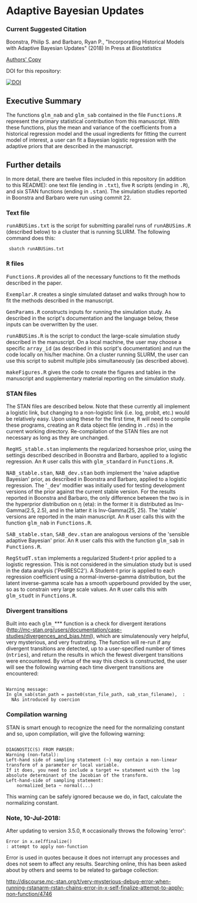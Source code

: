 # Adaptive Bayesian Updates

### Current Suggested Citation

Boonstra, Philip S. and Barbaro, Ryan P., "Incorporating Historical Models with Adaptive Bayesian Updates" (2018) In Press at *Biostatistics*

<a href="https://biostats.bepress.com/umichbiostat/paper124">Authors' Copy </a>

DOI for this repository:

[![DOI](https://zenodo.org/badge/140338593.svg)](https://zenodo.org/badge/latestdoi/140338593)



## Executive Summary
The functions <samp>glm_nab</samp> and <samp>glm_sab</samp> contained in the file <samp>Functions.R</samp> represent the primary statistical contribution from this manuscript. With these functions, plus the mean and variance of the coefficients from a historical regression model and the usual ingredients for fitting the current model of interest, a user can fit a Bayesian logistic regression with the adaptive priors that are described in the manuscript.

## Further details

In more detail, there are twelve files included in this repository (in addition to this README): one text file (ending in <samp>.txt</samp>), five <samp>R</samp> scripts (ending in  <samp>.R</samp>), and six STAN functions (ending in <samp>.stan</samp>). The simulation studies reported in Boonstra and Barbaro were run using commit 22.

### Text file
<samp>runABUSims.txt</samp> is the script for submitting parallel runs of <samp>runABUSims.R</samp> (described below) to a cluster that is running SLURM. The following command does this:

<code> sbatch runABUSims.txt </code>

### <samp>R</samp> files

<samp>Functions.R</samp> provides all of the necessary functions to fit the methods described in the paper. 

<samp>Exemplar.R</samp> creates a single simulated dataset and walks through how to fit the methods described in the manuscript. 

<samp>GenParams.R</samp> constructs inputs for running the simulation study. As described in the script's documentation and the language below, these inputs can be overwritten by the user.

<samp>runABUSims.R</samp> is the script to conduct the large-scale simulation study described in the manuscript. On a local machine, the user may choose a specific <samp>array_id</samp> (as described in this script's documentation) and run the code locally on his/her machine. On a cluster running SLURM, the user can use this script to submit multiple jobs simultaneously (as described above). 

<samp>makeFigures.R</samp> gives the code to create the figures and tables in the manuscript and supplementary material reporting on the simulation study. 


### STAN files
The STAN files are described below. Note that these currently all implement a logistic link, but changing to a non-logistic link (i.e. log, probit, etc.) would be relatively easy. Upon using these for the first time, <samp>R</samp> will need to compile these programs, creating an <samp>R</samp> data object file (ending in <samp>.rds</samp>) in the current working directory. Re-compilation of the STAN files are not necessary as long as they are unchanged.

<samp>RegHS_stable.stan</samp> implements the regularized horseshoe prior, using the settings described described in Boonstra and Barbaro, applied to a logistic regression. An <samp>R</samp> user calls this with <samp>glm_standard</samp> in <samp>Functions.R</samp>. 

<samp>NAB_stable.stan</samp>, <samp>NAB_dev.stan</samp> both implement the 'naive adaptive Bayesian' prior, as described in Boonstra and Barbaro, applied to a logistic regression. The '<samp>_dev</samp>' modifier was initially used for testing development versions of the prior against the current stable version. For the results reported in Boonstra and Barbaro, the only difference between the two is in the hyperprior distribution on &eta; (eta): in the former it is distributed as Inv-Gamma(2.5, 2.5), and in the latter it is Inv-Gamma(25, 25). The 'stable' versions are reported in the main manuscript. An <samp>R</samp> user calls this with the function <samp>glm_nab</samp> in <samp>Functions.R</samp>. 

<samp>SAB_stable.stan</samp>, <samp>SAB_dev.stan</samp> are analogous versions of the 'sensible adaptive Bayesian' prior. An <samp>R</samp> user calls this with the function <samp>glm_sab</samp> in <samp>Functions.R</samp>. 

<samp>RegStudT.stan</samp> implements a regularized Student-t prior applied to a logistic regression. This is not considered in the simulation study but is used in the data analysis ('PedRESC2'). A Student-t prior is applied to each regression coefficient using a normal-inverse-gamma distribution, but the latent inverse-gamma scale has a smooth upperbound provided by the user, so as to constrain very large scale values. An <samp>R</samp> user calls this with <samp>glm_studt</samp> in <samp>Functions.R</samp>. 

### Divergent transitions

Built into each <samp>glm_</samp>*** function is a check for divergent iterations (http://mc-stan.org/users/documentation/case-studies/divergences_and_bias.html), which are simulatenously very helpful, very mysterious, and very frustrating. The function will re-run if any divergent transitions are detected, up to a user-specified number of times (<samp>ntries</samp>), and return the results in which the fewest divergent transitions were encountered. By virtue of the way this check is constructed, the user will see the following warning each time divergent transitions are encountered:

<code>
Warning message:
In glm_sab(stan_path = paste0(stan_file_path, sab_stan_filename),  :
  NAs introduced by coercion
</code>

### Compilation warning

STAN is smart enough to recognize the need for the normalizing constant and so, upon compilation, will give the following warning:

<code>
DIAGNOSTIC(S) FROM PARSER:
Warning (non-fatal):
Left-hand side of sampling statement (~) may contain a non-linear transform of a parameter or local variable.
If it does, you need to include a target += statement with the log absolute determinant of the Jacobian of the transform.
Left-hand-side of sampling statement:
    normalized_beta ~ normal(...)
</code>

This warning can be safely ignored because we do, in fact, calculate the normalizing constant. 

### Note, 10-Jul-2018:

After updating to version 3.5.0, <samp>R</samp> occasionally throws the following 'error':

<code>Error in x$.self$finalize() : attempt to apply non-function</code>

Error is used in quotes because it does not interrupt any processes and does not seem to affect any results. Searching online, this has been asked about by others and seems to be related to garbage collection:

http://discourse.mc-stan.org/t/very-mysterious-debug-error-when-running-rstanarm-rstan-chains-error-in-x-self-finalize-attempt-to-apply-non-function/4746